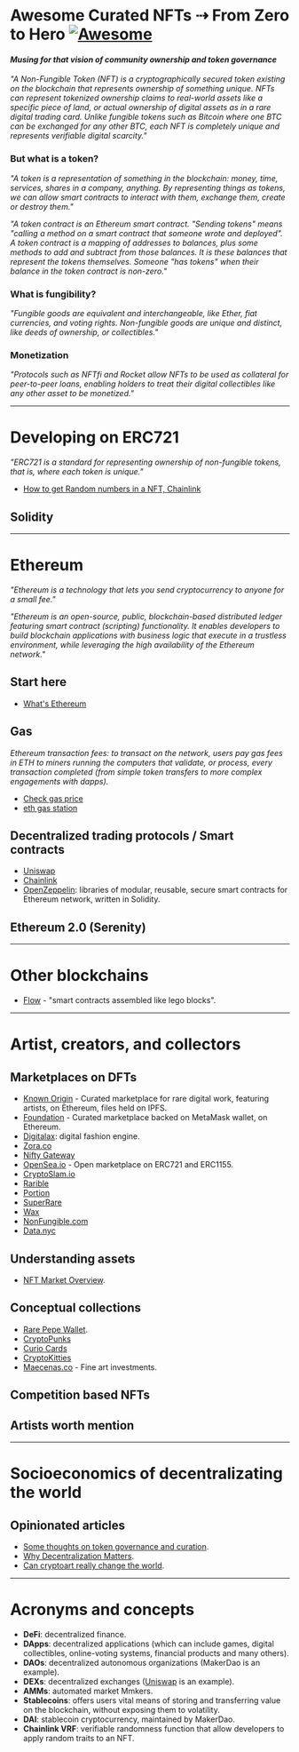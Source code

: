 # Awesome Curated NFTs ⇢ From Zero to Hero [![Awesome](https://awesome.re/badge.svg)](https://awesome.re)

#### *Musing for that vision of community ownership and token governance*


*"A Non-Fungible Token (NFT) is a cryptographically secured token existing on the blockchain that represents ownership of something unique. NFTs can represent tokenized ownership claims to real-world assets like a specific piece of land, or actual ownership of digital assets as in a rare digital trading card. Unlike fungible tokens such as Bitcoin where one BTC can be exchanged for any other BTC, each NFT is completely unique and represents verifiable digital scarcity."*


### But what is a token?

*"A token is a representation of something in the blockchain: money, time, services, shares in a company, anything. By representing things as tokens, we can allow smart contracts to interact with them, exchange them, create or destroy them."*

*"A token contract is an Ethereum smart contract. "Sending tokens" means "calling a method on a smart contract that someone wrote and deployed". A token contract is a mapping of addresses to balances, plus some methods to add and subtract from those balances. It is these balances that represent the tokens themselves. Someone "has tokens" when their balance in the token contract is non-zero."*

### What is fungibility?

*"Fungible goods are equivalent and interchangeable, like Ether, fiat currencies, and voting rights. Non-fungible goods are unique and distinct, like deeds of ownership, or collectibles."*

### Monetization

*"Protocols such as NFTfi and Rocket allow NFTs to be used as collateral for peer-to-peer loans, enabling holders to treat their digital collectibles like any other asset to be monetized."*



----

# Developing on ERC721

*"ERC721 is a standard for representing ownership of non-fungible tokens, that is, where each token is unique."*

* [How to get Random numbers in a NFT, Chainlink](https://blog.chain.link/random-numbers-nft-erc721/)


## Solidity



----


# Ethereum

*"Ethereum is a technology that lets you send cryptocurrency to anyone for a small fee."*

*"Ethereum is an open-source, public, blockchain-based distributed ledger featuring smart contract (scripting) functionality. It enables developers to build blockchain applications with business logic that execute in a trustless environment, while leveraging the high availability of the Ethereum network."*

## Start here

* [What's Ethereum](https://ethereum.org/en/what-is-ethereum/)


## Gas

*Ethereum transaction fees: to transact on the network, users pay gas fees in ETH to miners running the computers that validate, or process, every transaction completed (from simple token transfers to more complex engagements with dapps).*


* [Check gas price](https://www.gasnow.org/)
* [eth gas station](https://ethgasstation.info/)


## Decentralized trading protocols / Smart contracts

* [Uniswap](https://uniswap.org/)
* [Chainlink](https://chain.link/)
* [OpenZeppelin](https://openzeppelin.com/): libraries of modular, reusable, secure smart contracts for Ethereum network, written in Solidity.


## Ethereum 2.0 (Serenity)


-----------

# Other blockchains

* [Flow](https://www.onflow.org/primer) - "smart contracts assembled like lego blocks".



---

# Artist, creators, and collectors

## Marketplaces on DFTs

- [Known Origin](https://knownorigin.io/) - Curated marketplace for rare digital work, featuring artists, on Ethereum, files held on IPFS.
- [Foundation](https://foundation.app/) - Curated marketplace backed on MetaMask wallet, on Ethereum.
- [Digitalax](https://marketplace.digitalax.xyz/): digital fashion engine.
- [Zora.co](https://zora.co/)
- [Nifty Gateway](https://niftygateway.com/)
- [OpenSea.io](https://opensea.io/) - Open marketplace on ERC721 and ERC1155.
- [CryptoSlam.io](https://www.cryptoslam.io/)
- [Rarible](https://rarible.com/)
- [Portion](http://portion.io/)
- [SuperRare](https://superrare.co/)
- [Wax](https://wax.io/)
- [NonFungible.com](https://nonfungible.com/)
- [Data.nyc](https://dada.nyc/artgallery)


## Understanding assets

* [NFT Market Overview](https://nonfungible.com/market/history).


## Conceptual collections

* [Rare Pepe Wallet](https://rarepepewallet.com/).
* [CryptoPunks](https://www.larvalabs.com/cryptopunks)
* [Curio Cards](https://curio.cards/)
* [CryptoKitties](https://www.cryptokitties.co/)
* [Maecenas.co](https://www.maecenas.co/) - Fine art investments.

## Competition based NFTs


## Artists worth mention


------


# Socioeconomics of decentralizating the world

## Opinionated articles

* [Some thoughts on token governance and curation](https://medium.com/knownorigin/some-thoughts-on-token-governance-and-curation-a-look-into-a-possible-future-for-knownorigin-41ac900f8a79).
* [Why Decentralization Matters](https://onezero.medium.com/why-decentralization-matters-5e3f79f7638e).
* [Can cryptoart really change the world](https://medium.com/knownorigin/can-cryptoart-really-change-the-world-54f26a4f2821).


-----

# Acronyms and concepts

* **DeFi**: decentralized finance.
* **DApps**: decentralized applications (which can include games, digital collectibles, online-voting systems, financial products and many others).
* **DAOs**: decentralized autonomous organizations (MakerDao is an example).
* **DEXs**: decentralized exchanges ([Uniswap](https://uniswap.org/) is an example).
* **AMMs**: automated market Mmkers.
* **Stablecoins**: offers users vital means of storing and transferring value on the blockchain, without exposing them to volatility.
* **DAI**: stablecoin cryptocurrency, maintained by MakerDao. 
* **Chainlink VRF**: verifiable randomness function that allow developers to apply random traits to an NFT.




